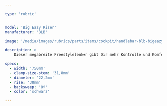 ```yaml
---

type: 'rubric'


model: 'Big Eazy Riser'
manufacturer: 'BLB'

image: '/media/images/rubrics/parts/items/cockpit/handlebar-blb-bigeazyriser_1.jpeg'

description: >
    Dieser megabreite Freestylelenker gibt Dir mehr Kontrolle und Komfort auf längeren Alltagswegen und lässt Dich etwas aufrechter sitzen.

specs:
  - width: '750mm'
  - clamp-size-stem: '31,8mm'
  - diameter: '22,2mm'
  - rise: '38mm'
  - backsweep: '8º'
  - color: 'schwarz'

---
```

